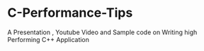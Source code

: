 # C-Performance-Tips
A Presentation , Youtube Video and Sample code on Writing high Performing C++ Application
